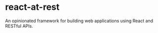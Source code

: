 # react-at-rest
An opinionated framework for building web applications using React and RESTful APIs.
